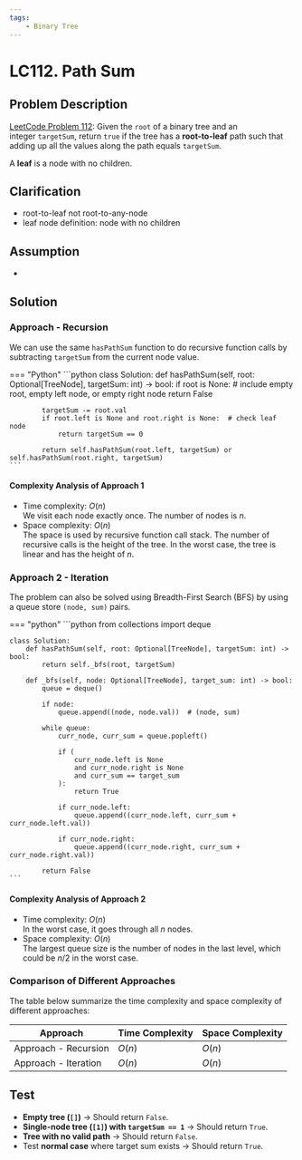 ```yaml
---
tags:
    - Binary Tree
---
```


# LC112. Path Sum

## Problem Description

[LeetCode Problem 112](https://leetcode.com/problems/path-sum/): Given the `root` of a
binary tree and an integer `targetSum`, return `true` if the tree has a **root-to-leaf**
path such that adding up all the values along the path equals `targetSum`.

A **leaf** is a node with no children.

## Clarification

- root-to-leaf not root-to-any-node
- leaf node definition: node with no children

## Assumption

-

## Solution

### Approach - Recursion

We can use the same `hasPathSum` function to do recursive function calls by subtracting
`targetSum` from the current node value.

=== "Python"
    ```python
    class Solution:
        def hasPathSum(self, root: Optional[TreeNode], targetSum: int) -> bool:
            if root is None:  # include empty root, empty left node, or empty right node
                return False

            targetSum -= root.val
            if root.left is None and root.right is None:  # check leaf node
                return targetSum == 0

            return self.hasPathSum(root.left, targetSum) or self.hasPathSum(root.right, targetSum)
    ```

#### Complexity Analysis of Approach 1

- Time complexity: $O(n)$  
    We visit each node exactly once. The number of nodes is $n$.
- Space complexity: $O(n)$  
    The space is used by recursive function call stack. The number of recursive calls is
    the height of the tree. In the worst case, the tree is linear and has the height of $n$.

### Approach 2 - Iteration

The problem can also be solved using Breadth-First Search (BFS) by using a queue store
`(node, sum)` pairs.

=== "python"
    ```python
    from collections import deque


    class Solution:
        def hasPathSum(self, root: Optional[TreeNode], targetSum: int) -> bool:
            return self._bfs(root, targetSum)

        def _bfs(self, node: Optional[TreeNode], target_sum: int) -> bool:
            queue = deque()

            if node:
                queue.append((node, node.val))  # (node, sum)

            while queue:
                curr_node, curr_sum = queue.popleft()

                if (
                    curr_node.left is None
                    and curr_node.right is None
                    and curr_sum == target_sum
                ):
                    return True

                if curr_node.left:
                    queue.append((curr_node.left, curr_sum + curr_node.left.val))

                if curr_node.right:
                    queue.append((curr_node.right, curr_sum + curr_node.right.val))

            return False
    ```

#### Complexity Analysis of Approach 2

- Time complexity: $O(n)$  
    In the worst case, it goes through all $n$ nodes.
- Space complexity: $O(n)$  
    The largest queue size is the number of nodes in the last level, which could be
    $n / 2$ in the worst case.

### Comparison of Different Approaches

The table below summarize the time complexity and space complexity of different
approaches:

Approach   | Time Complexity | Space Complexity
-----------|-----------------|-----------------
Approach - Recursion | $O(n)$          | $O(n)$
Approach - Iteration | $O(n)$          | $O(n)$

## Test

- **Empty tree (`[]`)** → Should return `False`.
- **Single-node tree (`[1]`) with `targetSum == 1`** → Should return `True`.
- **Tree with no valid path** → Should return `False`.
- Test **normal case** where target sum exists → Should return `True`.
